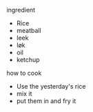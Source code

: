 ingredient

- Rice
- meatball
- leek
- løk
- oil
- ketchup

how to cook
- Use the yesterday's rice
- mix it
- put them in and fry it